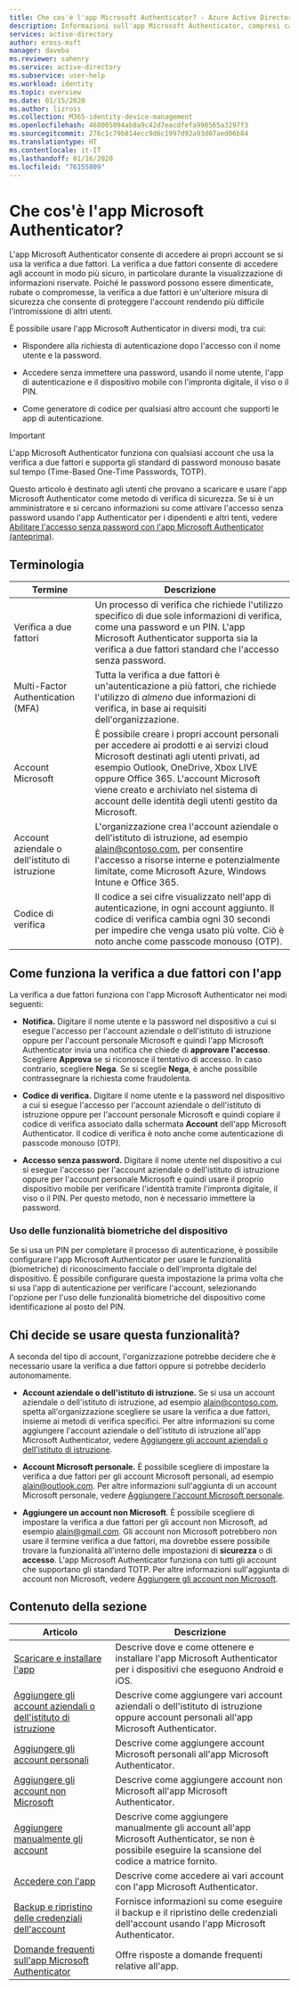 ```yaml
---
title: Che cos'è l'app Microsoft Authenticator? - Azure Active Directory | Microsoft Docs
description: Informazioni sull'app Microsoft Authenticator, compresi caratteristiche, funzionamento e informazioni incluse in questa sezione del contenuto.
services: active-directory
author: eross-msft
manager: daveba
ms.reviewer: sahenry
ms.service: active-directory
ms.subservice: user-help
ms.workload: identity
ms.topic: overview
ms.date: 01/15/2020
ms.author: lizross
ms.collection: M365-identity-device-management
ms.openlocfilehash: 468005094ab8a9c42d7eacdfefa990565a3297f3
ms.sourcegitcommit: 276c1c79b814ecc9d6c1997d92a93d07aed06b84
ms.translationtype: HT
ms.contentlocale: it-IT
ms.lasthandoff: 01/16/2020
ms.locfileid: "76155809"
---
```

# <a name="what-is-the-microsoft-authenticator-app"></a>Che cos'è l'app Microsoft Authenticator?

L'app Microsoft Authenticator consente di accedere ai propri account se si usa la verifica a due fattori. La verifica a due fattori consente di accedere agli account in modo più sicuro, in particolare durante la visualizzazione di informazioni riservate. Poiché le password possono essere dimenticate, rubate o compromesse, la verifica a due fattori è un'ulteriore misura di sicurezza che consente di proteggere l'account rendendo più difficile l'intromissione di altri utenti.

È possibile usare l'app Microsoft Authenticator in diversi modi, tra cui:

- Rispondere alla richiesta di autenticazione dopo l'accesso con il nome utente e la password.

- Accedere senza immettere una password, usando il nome utente, l'app di autenticazione e il dispositivo mobile con l'impronta digitale, il viso o il PIN.

- Come generatore di codice per qualsiasi altro account che supporti le app di autenticazione.

> [!Important]
> L'app Microsoft Authenticator funziona con qualsiasi account che usa la verifica a due fattori e supporta gli standard di password monouso basate sul tempo (Time-Based One-Time Passwords, TOTP).
>
>Questo articolo è destinato agli utenti che provano a scaricare e usare l'app Microsoft Authenticator come metodo di verifica di sicurezza. Se si è un amministratore e si cercano informazioni su come attivare l'accesso senza password usando l'app Authenticator per i dipendenti e altri tenti, vedere [Abilitare l'accesso senza password con l'app Microsoft Authenticator (anteprima)](https://docs.microsoft.com/azure/active-directory/authentication/howto-authentication-passwordless-phone).

## <a name="terminology"></a>Terminologia

| Termine|Descrizione|
| ----|-----------|
| Verifica a due fattori | Un processo di verifica che richiede l'utilizzo specifico di due sole informazioni di verifica, come una password e un PIN. L'app Microsoft Authenticator supporta sia la verifica a due fattori standard che l'accesso senza password. |
| Multi-Factor Authentication (MFA) | Tutta la verifica a due fattori è un'autenticazione a più fattori, che richiede l'utilizzo di *almeno* due informazioni di verifica, in base ai requisiti dell'organizzazione. |
| Account Microsoft | È possibile creare i propri account personali per accedere ai prodotti e ai servizi cloud Microsoft destinati agli utenti privati, ad esempio Outlook, OneDrive, Xbox LIVE oppure Office 365. L'account Microsoft viene creato e archiviato nel sistema di account delle identità degli utenti gestito da Microsoft. |
| Account aziendale o dell'istituto di istruzione | L'organizzazione crea l'account aziendale o dell'istituto di istruzione, ad esempio alain@contoso.com, per consentire l'accesso a risorse interne e potenzialmente limitate, come Microsoft Azure, Windows Intune e Office 365. |
| Codice di verifica | Il codice a sei cifre visualizzato nell'app di autenticazione, in ogni account aggiunto. Il codice di verifica cambia ogni 30 secondi per impedire che venga usato più volte. Ciò è noto anche come passcode monouso (OTP). |

## <a name="how-two-factor-verification-works-with-the-app"></a>Come funziona la verifica a due fattori con l'app

La verifica a due fattori funziona con l'app Microsoft Authenticator nei modi seguenti:

- **Notifica.** Digitare il nome utente e la password nel dispositivo a cui si esegue l'accesso per l'account aziendale o dell'istituto di istruzione oppure per l'account personale Microsoft e quindi l'app Microsoft Authenticator invia una notifica che chiede di **approvare l'accesso**. Scegliere **Approva** se si riconosce il tentativo di accesso. In caso contrario, scegliere **Nega**. Se si sceglie **Nega**, è anche possibile contrassegnare la richiesta come fraudolenta.

- **Codice di verifica.** Digitare il nome utente e la password nel dispositivo a cui si esegue l'accesso per l'account aziendale o dell'istituto di istruzione oppure per l'account personale Microsoft e quindi copiare il codice di verifica associato dalla schermata **Account** dell'app Microsoft Authenticator. Il codice di verifica è noto anche come autenticazione di passcode monouso (OTP).

- **Accesso senza password.** Digitare il nome utente nel dispositivo a cui si esegue l'accesso per l'account aziendale o dell'istituto di istruzione oppure per l'account personale Microsoft e quindi usare il proprio dispositivo mobile per verificare l'identità tramite l'impronta digitale, il viso o il PIN. Per questo metodo, non è necessario immettere la password.

### <a name="whether-to-use-your-devices-biometric-capabilities"></a>Uso delle funzionalità biometriche del dispositivo

Se si usa un PIN per completare il processo di autenticazione, è possibile configurare l'app Microsoft Authenticator per usare le funzionalità (biometriche) di riconoscimento facciale o dell'impronta digitale del dispositivo. È possibile configurare questa impostazione la prima volta che si usa l'app di autenticazione per verificare l'account, selezionando l'opzione per l'uso delle funzionalità biometriche del dispositivo come identificazione al posto del PIN.

## <a name="who-decides-if-you-use-this-feature"></a>Chi decide se usare questa funzionalità?

A seconda del tipo di account, l'organizzazione potrebbe decidere che è necessario usare la verifica a due fattori oppure si potrebbe deciderlo autonomamente.

- **Account aziendale o dell'istituto di istruzione.** Se si usa un account aziendale o dell'istituto di istruzione, ad esempio alain@contoso.com, spetta all'organizzazione scegliere se usare la verifica a due fattori, insieme ai metodi di verifica specifici. Per altre informazioni su come aggiungere l'account aziendale o dell'istituto di istruzione all'app Microsoft Authenticator, vedere [Aggiungere gli account aziendali o dell'istituto di istruzione](user-help-auth-app-add-work-school-account.md).

- **Account Microsoft personale.** È possibile scegliere di impostare la verifica a due fattori per gli account Microsoft personali, ad esempio alain@outlook.com. Per altre informazioni sull'aggiunta di un account Microsoft personale, vedere [Aggiungere l'account Microsoft personale](user-help-auth-app-add-personal-ms-account.md).

- **Aggiungere un account non Microsoft**. È possibile scegliere di impostare la verifica a due fattori per gli account non Microsoft, ad esempio alain@gmail.com. Gli account non Microsoft potrebbero non usare il termine verifica a due fattori, ma dovrebbe essere possibile trovare la funzionalità all'interno delle impostazioni di **sicurezza** o di **accesso**. L'app Microsoft Authenticator funziona con tutti gli account che supportano gli standard TOTP. Per altre informazioni sull'aggiunta di account non Microsoft, vedere [Aggiungere gli account non Microsoft](user-help-auth-app-add-non-ms-account.md).

## <a name="in-this-section"></a>Contenuto della sezione

| Articolo | Descrizione |
| ------ | ------------ |
| [Scaricare e installare l'app](user-help-auth-app-download-install.md) | Descrive dove e come ottenere e installare l'app Microsoft Authenticator per i dispositivi che eseguono Android e iOS. |
| [Aggiungere gli account aziendali o dell'istituto di istruzione](user-help-auth-app-add-work-school-account.md) | Descrive come aggiungere vari account aziendali o dell'istituto di istruzione oppure account personali all'app Microsoft Authenticator. |
| [Aggiungere gli account personali](user-help-auth-app-add-personal-ms-account.md) | Descrive come aggiungere account Microsoft personali all'app Microsoft Authenticator. |
| [Aggiungere gli account non Microsoft](user-help-auth-app-add-non-ms-account.md) | Descrive come aggiungere account non Microsoft all'app Microsoft Authenticator. |
| [Aggiungere manualmente gli account](user-help-auth-app-add-account-manual.md) | Descrive come aggiungere manualmente gli account all'app Microsoft Authenticator, se non è possibile eseguire la scansione del codice a matrice fornito. |
| [Accedere con l'app](user-help-auth-app-sign-in.md) | Descrive come accedere ai vari account con l'app Microsoft Authenticator.|
| [Backup e ripristino delle credenziali dell'account](user-help-auth-app-backup-recovery.md) | Fornisce informazioni su come eseguire il backup e il ripristino delle credenziali dell'account usando l'app Microsoft Authenticator. |
| [Domande frequenti sull'app Microsoft Authenticator](user-help-auth-app-faq.md) | Offre risposte a domande frequenti relative all'app. |
